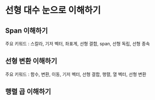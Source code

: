 # 선형 대수 눈으로 이해하기

## Span 이해하기
주요 키워드 : 스칼라, 기저 벡터, 좌표계, 선형 결합, span, 선형 독립, 선형 종속

## 선형 변환 이해하기
주요 키워드 : 함수, 변환, 이동, 기저 벡터, 선형 결합, 행렬, 열 벡터, 선형 변환 

## 행렬 곱 이해하기 
